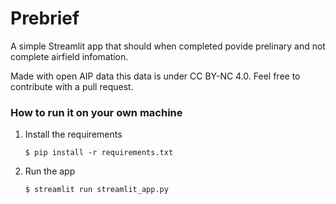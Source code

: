 # Prebrief

A simple Streamlit app that should when completed povide prelinary and not complete airfield infomation.

Made with open AIP data this data is under CC BY-NC 4.0. Feel free to contribute with a pull request.

### How to run it on your own machine

1. Install the requirements

   ```
   $ pip install -r requirements.txt
   ```

2. Run the app

   ```
   $ streamlit run streamlit_app.py
   ```
